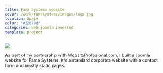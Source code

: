 ```yaml
---
title: Fama Systems website
cover: /work/famasystems/images/logo.jpg
location: Spain
color: "#32679d"
categories: web joomla inverted
template: project
---
```


![](/work/famasystems/images/1.png)

As part of my partnership with WebsiteProfesional.com, I built a Joomla website for Fama Systems. It's a standard corporate website with a contact form and mostly static pages.
